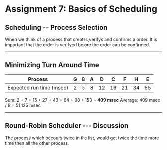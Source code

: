 # Assignment 7: Basics of Scheduling

## Scheduling -- Process Selection
When we think of a process that creates,verifys and confirms a order.
It is important that the order is verifyed before the order can be confirmed.

---
## Minimizing Turn Around Time
|          Process         | G | B | A |  D |  C |  F |  H |  E |
|:------------------------:|:-:|:-:|:-:|:--:|:--:|:--:|:--:|:--:|
| Expected run time (msec) | 2 | 5 | 8 | 12 | 16 | 21 | 34 | 55 |

Sum: 2  + 7 + 15  + 27  + 43  +  64 +  98  + 153 = __409 msec__
Average: 409 msec / 8 = 51.125 msec


---
## Round-Robin Scheduler --- Discussion
The process which occours twice in the list, would get twice the time more time then all the other process.
